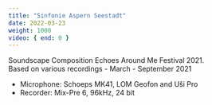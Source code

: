 ```yaml
---
title: "Sinfonie Aspern Seestadt"
date: 2022-03-23
weight: 1000
video: { end: 0 }
---
```

Soundscape Composition Echoes Around Me Festival 2021.  
Based on various recordings - March - September 2021

* Microphone: Schoeps MK41, LOM Geofon and Uši Pro
* Recorder: Mix-Pre 6, 96kHz, 24 bit
<!--
{{< vimeo "663353830?h=d197340ccf" >}}
-->
